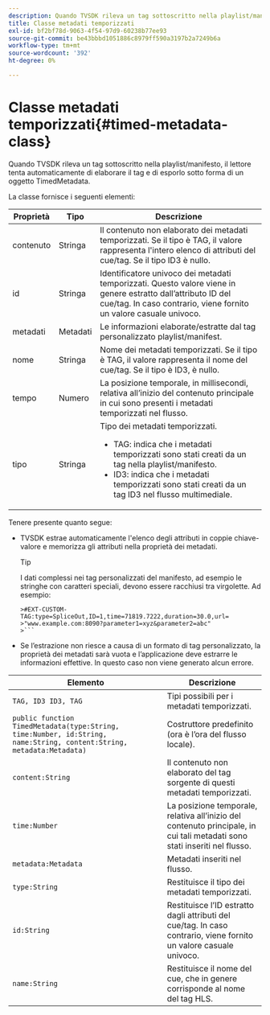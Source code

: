 ```yaml
---
description: Quando TVSDK rileva un tag sottoscritto nella playlist/manifesto, il lettore tenta automaticamente di elaborare il tag e di esporlo sotto forma di un oggetto TimedMetadata.
title: Classe metadati temporizzati
exl-id: bf2bf78d-9063-4f54-97d9-60238b77ee93
source-git-commit: be43bbbd1051886c8979ff590a3197b2a7249b6a
workflow-type: tm+mt
source-wordcount: '392'
ht-degree: 0%

---
```


# Classe metadati temporizzati{#timed-metadata-class}

Quando TVSDK rileva un tag sottoscritto nella playlist/manifesto, il lettore tenta automaticamente di elaborare il tag e di esporlo sotto forma di un oggetto TimedMetadata.

La classe fornisce i seguenti elementi:

<table id="table_FFC56AC5B1E04DA99C9309C0223ABA90"> 
 <thead> 
  <tr> 
   <th colname="col1" class="entry"> Proprietà </th> 
   <th colname="col02" class="entry"> Tipo </th> 
   <th colname="col2" class="entry"> Descrizione </th> 
  </tr>
 </thead>
 <tbody> 
  <tr> 
   <td colname="col1"><span class="codeph"> contenuto</span> </td> 
   <td colname="col02"> Stringa </td> 
   <td colname="col2"> Il contenuto non elaborato dei metadati temporizzati. Se il tipo è TAG, il valore rappresenta l'intero elenco di attributi del cue/tag. Se il tipo ID3 è nullo. </td> 
  </tr> 
  <tr> 
   <td colname="col1"><span class="codeph"> id</span> </td> 
   <td colname="col02"> Stringa </td> 
   <td colname="col2"> Identificatore univoco dei metadati temporizzati. Questo valore viene in genere estratto dall’attributo ID del cue/tag. In caso contrario, viene fornito un valore casuale univoco. </td> 
  </tr> 
  <tr> 
   <td colname="col1"><span class="codeph"> metadati</span> </td> 
   <td colname="col02"> Metadati </td> 
   <td colname="col2"> Le informazioni elaborate/estratte dal tag personalizzato playlist/manifest. </td> 
  </tr> 
  <tr> 
   <td colname="col1"><span class="codeph"> nome</span> </td> 
   <td colname="col02"> Stringa </td> 
   <td colname="col2">Nome dei metadati temporizzati. Se il tipo è <span class="codeph"> TAG</span>, il valore rappresenta il nome del cue/tag. Se il tipo è <span class="codeph"> ID3</span>, è nullo. </td> 
  </tr> 
  <tr> 
   <td colname="col1"><span class="codeph"> tempo</span> </td> 
   <td colname="col02"> Numero </td> 
   <td colname="col2"> La posizione temporale, in millisecondi, relativa all’inizio del contenuto principale in cui sono presenti i metadati temporizzati nel flusso. </td> 
  </tr> 
  <tr> 
   <td colname="col1"><span class="codeph"> tipo</span> </td> 
   <td colname="col02"> Stringa </td> 
   <td colname="col2">Tipo dei metadati temporizzati. 
    <ul id="ul_70FBFB33E9F846D8B38592560CCE9560"> 
     <li id="li_739D30561BFB4D9B97DF212E4880BA2C">TAG: indica che i metadati temporizzati sono stati creati da un tag nella playlist/manifesto. </li> 
     <li id="li_E785E1DEF1CC4D9DBE7764E5D05EFAFC">ID3: indica che i metadati temporizzati sono stati creati da un tag ID3 nel flusso multimediale. </li> 
    </ul> </td> 
  </tr> 
 </tbody> 
</table>

<!--<a id="section_737CC47997F74F80A3C5C6171ADE120E"></a>-->

Tenere presente quanto segue:

* TVSDK estrae automaticamente l&#39;elenco degli attributi in coppie chiave-valore e memorizza gli attributi nella proprietà dei metadati.

   >[!TIP]
   >
   >I dati complessi nei tag personalizzati del manifesto, ad esempio le stringhe con caratteri speciali, devono essere racchiusi tra virgolette. Ad esempio:
   >
   >
   ```
   >#EXT-CUSTOM-TAG:type=SpliceOut,ID=1,time=71819.7222,duration=30.0,url=
   >"www.example.com:8090?parameter1=xyz&parameter2=abc"
   >```

* Se l’estrazione non riesce a causa di un formato di tag personalizzato, la proprietà dei metadati sarà vuota e l’applicazione deve estrarre le informazioni effettive. In questo caso non viene generato alcun errore.

| Elemento | Descrizione |
|---|---|
| `TAG, ID3 ID3, TAG` | Tipi possibili per i metadati temporizzati. |
| `public function TimedMetadata(type:String, time:Number, id:String, name:String, content:String, metadata:Metadata)` | Costruttore predefinito (ora è l’ora del flusso locale). |
| `content:String` | Il contenuto non elaborato del tag sorgente di questi metadati temporizzati. |
| `time:Number` | La posizione temporale, relativa all’inizio del contenuto principale, in cui tali metadati sono stati inseriti nel flusso. |
| `metadata:Metadata` | Metadati inseriti nel flusso. |
| `type:String` | Restituisce il tipo dei metadati temporizzati. |
| `id:String` | Restituisce l’ID estratto dagli attributi del cue/tag. In caso contrario, viene fornito un valore casuale univoco. |
| `name:String` | Restituisce il nome del cue, che in genere corrisponde al nome del tag HLS. |

